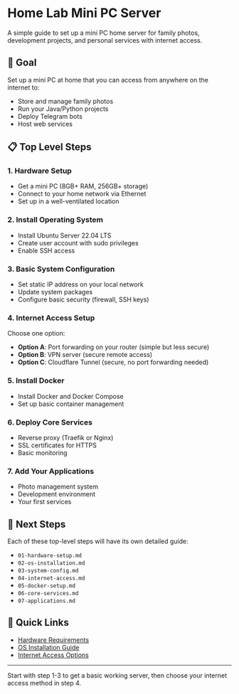 # Home Lab Mini PC Server

A simple guide to set up a mini PC home server for family photos, development projects, and personal services with internet access.

## 🎯 Goal
Set up a mini PC at home that you can access from anywhere on the internet to:
- Store and manage family photos
- Run your Java/Python projects
- Deploy Telegram bots
- Host web services

## 📋 Top Level Steps

### 1. Hardware Setup
- Get a mini PC (8GB+ RAM, 256GB+ storage)
- Connect to your home network via Ethernet
- Set up in a well-ventilated location

### 2. Install Operating System
- Install Ubuntu Server 22.04 LTS
- Create user account with sudo privileges
- Enable SSH access

### 3. Basic System Configuration
- Set static IP address on your local network
- Update system packages
- Configure basic security (firewall, SSH keys)

### 4. Internet Access Setup
Choose one option:
- **Option A**: Port forwarding on your router (simple but less secure)
- **Option B**: VPN server (secure remote access)
- **Option C**: Cloudflare Tunnel (secure, no port forwarding needed)

### 5. Install Docker
- Install Docker and Docker Compose
- Set up basic container management

### 6. Deploy Core Services
- Reverse proxy (Traefik or Nginx)
- SSL certificates for HTTPS
- Basic monitoring

### 7. Add Your Applications
- Photo management system
- Development environment
- Your first services

## 🚀 Next Steps

Each of these top-level steps will have its own detailed guide:
- `01-hardware-setup.md`
- `02-os-installation.md`
- `03-system-config.md`
- `04-internet-access.md`
- `05-docker-setup.md`
- `06-core-services.md`
- `07-applications.md`

## 🔗 Quick Links
- [Hardware Requirements](docs/01-hardware-setup.md)
- [OS Installation Guide](docs/02-os-installation.md)
- [Internet Access Options](docs/04-internet-access.md)

---

Start with step 1-3 to get a basic working server, then choose your internet access method in step 4.